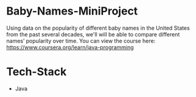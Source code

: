 # Baby-Names-MiniProject
Using data on the popularity of different baby names in the United States from the past several decades, we'll will be able to compare different names’ popularity over time.
You can view the course here: https://www.coursera.org/learn/java-programming

# Tech-Stack
* Java
